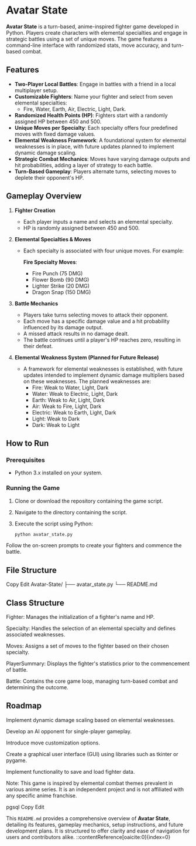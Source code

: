 # Avatar State

**Avatar State** is a turn-based, anime-inspired fighter game developed in Python. Players create characters with elemental specialties and engage in strategic battles using a set of unique moves. The game features a command-line interface with randomized stats, move accuracy, and turn-based combat.

## Features

- **Two-Player Local Battles**: Engage in battles with a friend in a local multiplayer setup.
- **Customizable Fighters**: Name your fighter and select from seven elemental specialties:
  - Fire, Water, Earth, Air, Electric, Light, Dark.
- **Randomized Health Points (HP)**: Fighters start with a randomly assigned HP between 450 and 500.
- **Unique Moves per Specialty**: Each specialty offers four predefined moves with fixed damage values.
- **Elemental Weakness Framework**: A foundational system for elemental weaknesses is in place, with future updates planned to implement dynamic damage scaling.
- **Strategic Combat Mechanics**: Moves have varying damage outputs and hit probabilities, adding a layer of strategy to each battle.
- **Turn-Based Gameplay**: Players alternate turns, selecting moves to deplete their opponent's HP.

## Gameplay Overview

1. **Fighter Creation**
   - Each player inputs a name and selects an elemental specialty.
   - HP is randomly assigned between 450 and 500.

2. **Elemental Specialties & Moves**
   - Each specialty is associated with four unique moves. For example:

     **Fire Specialty Moves**:
     - Fire Punch (75 DMG)
     - Flower Bomb (90 DMG)
     - Lighter Strike (20 DMG)
     - Dragon Snap (150 DMG)

3. **Battle Mechanics**
   - Players take turns selecting moves to attack their opponent.
   - Each move has a specific damage value and a hit probability influenced by its damage output.
   - A missed attack results in no damage dealt.
   - The battle continues until a player's HP reaches zero, resulting in their defeat.

4. **Elemental Weakness System (Planned for Future Release)**
   - A framework for elemental weaknesses is established, with future updates intended to implement dynamic damage multipliers based on these weaknesses. The planned weaknesses are:
     - Fire: Weak to Water, Light, Dark
     - Water: Weak to Electric, Light, Dark
     - Earth: Weak to Air, Light, Dark
     - Air: Weak to Fire, Light, Dark
     - Electric: Weak to Earth, Light, Dark
     - Light: Weak to Dark
     - Dark: Weak to Light

## How to Run

### Prerequisites

- Python 3.x installed on your system.

### Running the Game

1. Clone or download the repository containing the game script.
2. Navigate to the directory containing the script.
3. Execute the script using Python:

   ```bash
   python avatar_state.py
Follow the on-screen prompts to create your fighters and commence the battle.

## File Structure
Copy
Edit
Avatar-State/
├── avatar_state.py
└── README.md
## Class Structure
Fighter: Manages the initialization of a fighter's name and HP.

Specialty: Handles the selection of an elemental specialty and defines associated weaknesses.

Moves: Assigns a set of moves to the fighter based on their chosen specialty.

PlayerSummary: Displays the fighter's statistics prior to the commencement of battle.

Battle: Contains the core game loop, managing turn-based combat and determining the outcome.

## Roadmap
 Implement dynamic damage scaling based on elemental weaknesses.

 Develop an AI opponent for single-player gameplay.

 Introduce move customization options.

 Create a graphical user interface (GUI) using libraries such as tkinter or pygame.

 Implement functionality to save and load fighter data.

Note: This game is inspired by elemental combat themes prevalent in various anime series. It is an independent project and is not affiliated with any specific anime franchise.

pgsql
Copy
Edit

This `README.md` provides a comprehensive overview of **Avatar State**, detailing its features, gameplay mechanics, setup instructions, and future development plans. It is structured to offer clarity and ease of navigation for users and contributors alike.
::contentReference[oaicite:0]{index=0}
 
